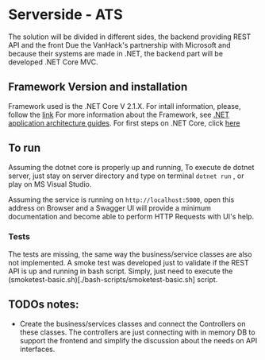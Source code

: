 # Serverside - ATS

The solution will be divided in different sides, the backend providing REST API and the front Due the VanHack's partnership with Microsoft and because their systems are made in .NET, the backend part will be developed .NET Core MVC.

## Framework Version and installation

Framework used is the .NET Core V 2.1.X.
For intall information, please, follow the [link](https://www.microsoft.com/net/download/thank-you/dotnet-sdk-2.1.403-macos-x64-installer)
For more information about the Framework, see [.NET application architecture guides](https://www.microsoft.com/net/learn/dotnet/architecture-guides).
For first steps on .NET Core, click [here](https://docs.microsoft.com/en-us/aspnet/core/tutorials/razor-pages-vsc/razor-pages-start?view=aspnetcore-2.1)

## To run

Assuming the dotnet core is properly up and running, To execute de dotnet server, just stay on server directory and type on terminal ```dotnet run``` , or play on MS Visual Studio.

Assuming the service is running on `http://localhost:5000`, open this address on Browser and a Swagger UI will provide a minimum documentation and become able to perform HTTP Requests with UI's help.

### Tests

The tests are missing, the same way the business/service classes are also not implemented. 
A smoke test was developed just to validate if the REST API is up and running in bash script. Simply, just need to execute the (smoketest-basic.sh)[./bash-scripts/smoketest-basic.sh] script.

## TODOs notes:
- Create the business/services classes and connect the Controllers on these classes. The controllers are just connecting with in memory DB to support the frontend and simplify the discussion about the needs on API interfaces.